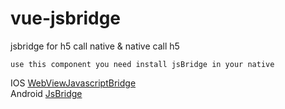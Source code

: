 # vue-jsbridge
jsbridge for h5 call native &amp; native call h5


```
use this component you need install jsBridge in your native
```
IOS [WebViewJavascriptBridge](https://github.com/marcuswestin/WebViewJavascriptBridge)  
Android [JsBridge](https://github.com/lzyzsd/JsBridge)